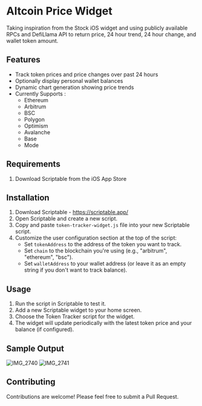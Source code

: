 # Altcoin Price Widget
Taking inspiration from the Stock iOS widget and using publicly available RPCs and DefiLlama API to return price, 24 hour trend, 24 hour change, and wallet token amount. 

## Features
- Track token prices and price changes over past 24 hours 
- Optionally display personal wallet balances 
- Dynamic chart generation showing price trends
- Currently Supports :
  - Ethereum
  - Arbitrum
  - BSC
  - Polygon
  - Optimism
  - Avalanche
  - Base
  - Mode

## Requirements
1. Download Scriptable from the iOS App Store

## Installation
1. Download Scriptable - https://scriptable.app/
2. Open Scriptable and create a new script.
3. Copy and paste  `token-tracker-widget.js` file into your new Scriptable script.
4. Customize the user configuration section at the top of the script:
   - Set `tokenAddress` to the address of the token you want to track.
   - Set `chain` to the blockchain you're using (e.g., "arbitrum", "ethereum", "bsc").
   - Set `walletAddress` to your wallet address (or leave it as an empty string if you don't want to track balance).

## Usage
1. Run the script in Scriptable to test it.
2. Add a new Scriptable widget to your home screen.
3. Choose the Token Tracker script for the widget.
4. The widget will update periodically with the latest token price and your balance (if configured).

## Sample Output
![IMG_2740](https://github.com/user-attachments/assets/4107fd5d-eab4-4097-b726-0324c3cd7182)
![IMG_2741](https://github.com/user-attachments/assets/7b6b2e51-5fd2-4696-bca6-0b507004200d)

## Contributing
Contributions are welcome! Please feel free to submit a Pull Request.
